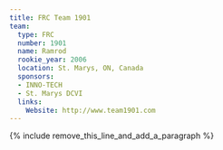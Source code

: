 ```yaml
---
title: FRC Team 1901
team:
  type: FRC
  number: 1901
  name: Ramrod
  rookie_year: 2006
  location: St. Marys, ON, Canada
  sponsors:
  - INNO-TECH
  - St. Marys DCVI
  links:
    Website: http://www.team1901.com
---
```


{% include remove_this_line_and_add_a_paragraph %}